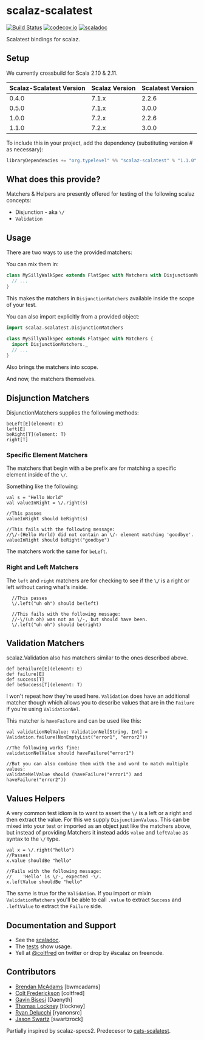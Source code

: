 scalaz-scalatest
================

[![Build Status](https://travis-ci.org/typelevel/scalaz-scalatest.svg?branch=master)](https://travis-ci.org/typelevel/scalaz-scalatest)
[![codecov.io](https://codecov.io/github/typelevel/scalaz-scalatest/coverage.svg?branch=master)](https://codecov.io/github/typelevel/scalaz-scalatest?branch=master)
[![scaladoc](https://javadoc-badge.appspot.com/org.typelevel/scalaz-scalatest_2.11.svg?label=scaladoc)](https://javadoc-badge.appspot.com/org.typelevel/scalaz-scalatest_2.11)

Scalatest bindings for scalaz.

## Setup

We currently crossbuild for Scala 2.10 & 2.11.

|Scalaz-Scalatest Version | Scalaz Version  | Scalatest Version |
|-------------------------| --------------  | ----------------- |
| 0.4.0                   | 7.1.x           | 2.2.6             |
| 0.5.0                   | 7.1.x           | 3.0.0             |
| 1.0.0                   | 7.2.x           | 2.2.6             |
| 1.1.0                   | 7.2.x           | 3.0.0             |

To include this in your project, add the dependency (substituting version # as necessary):

```sbt
libraryDependencies += "org.typelevel" %% "scalaz-scalatest" % "1.1.0" % "test"
```

## What does this provide?

Matchers & Helpers are presently offered for testing of the following scalaz concepts:
* Disjunction - aka `\/` 
* `Validation`

## Usage

There are two ways to use the provided matchers:

You can mix them in:

```scala
class MySillyWalkSpec extends FlatSpec with Matchers with DisjunctionMatchers { 
  // ...
} 
```
This makes the matchers in `DisjunctionMatchers` available inside the scope of your test. 


You can also import explicitly from a provided object:

```scala
import scalaz.scalatest.DisjunctionMatchers

class MySillyWalkSpec extends FlatSpec with Matchers { 
  import DisjunctionMatchers._
  // ...
}

```

Also brings the matchers into scope.

And now, the matchers themselves.

## Disjunction Matchers

DisjunctionMatchers supplies the following methods:

```
beLeft[E](element: E)
left[E]
beRight[T](element: T)
right[T]
```

### Specific Element Matchers

The matchers that begin with a be prefix are for matching a specific element inside of the `\/`.

Something like the following:

```
val s = "Hello World"
val valueInRight = \/.right(s)

//This passes
valueInRight should beRight(s)

//This fails with the following message:
//\/-(Hello World) did not contain an \/- element matching 'goodbye'.
valueInRight should beRight("goodbye")
```

The matchers work the same for `beLeft`.

### Right and Left Matchers

The `left` and `right` matchers are for checking to see if the `\/` is a right or left without caring what's inside.

```
  //This passes
  \/.left("uh oh") should be(left)
  
  //This fails with the following message:
  //-\/(uh oh) was not an \/-, but should have been.
  \/.left("uh oh") should be(right)
```

## Validation Matchers

scalaz.Validation also has matchers similar to the ones described above.

```
def beFailure[E](element: E)
def failure[E]
def success[T]
def beSuccess[T](element: T)
```

I won't repeat how they're used here. `Validation` does have an additional matcher though which allows
you to describe values that are in the `Failure` if you're using `ValidationNel`.

This matcher is `haveFailure` and can be used like this:

```
val validationNelValue: ValidationNel[String, Int] = Validation.failure(NonEmptyList("error1", "error2"))

//The following works fine:
validationNelValue should haveFailure("error1")

//But you can also combine them with the and word to match multiple values:
validateNelValue should (haveFailure("error1") and haveFailure("error2"))
```


## Values Helpers

A very common test idiom is to want to assert the `\/` is a left or a right and then extract the value. For this
we supply `DisjunctionValues`. This can be mixed into your test or imported as an object just like the matchers above, but 
instead of providing Matchers it instead adds `value` and `leftValue` as syntax to the `\/` type.

```
val x = \/.right("hello")
//Passes!
x.value shouldBe "hello" 

//Fails with the following message:
//    'Hello' is \/-, expected -\/.
x.leftValue shouldBe "hello" 
```

The same is true for the `Validation`. If you import or mixin `ValidationMatchers` you'll be able to call `.value` to extract
`Success` and `.leftValue` to extract the `Failure` side.

## Documentation and Support
* See the [scaladoc](https://javadoc-badge.appspot.com/org.typelevel/scalaz-scalatest_2.11).
* The [tests](https://github.com/typelevel/scalaz-scalatest/tree/master/src/test/scala) show usage.
* Yell at [@coltfred](https://twitter.com/coltfred) on twitter or drop by #scalaz on freenode.


## Contributors

* [Brendan McAdams](http://github.com/bwmcadams) [bwmcadams]
* [Colt Frederickson](http://github.com/coltfred) [coltfred]
* [Gavin Bisesi](http://github.com/Daenyth) [Daenyth]
* [Thomas Lockney](http://github.com/tlockney) [tlockney]
* [Ryan Delucchi](http://github.com/ryanonsrc) [ryanonsrc]
* [Jason Swartz](http://github.com/swartzrock) [swartzrock]


Partially inspired by scalaz-specs2. Predecesor to [cats-scalatest](https://github.com/IronCoreLabs/cats-scalatest).
